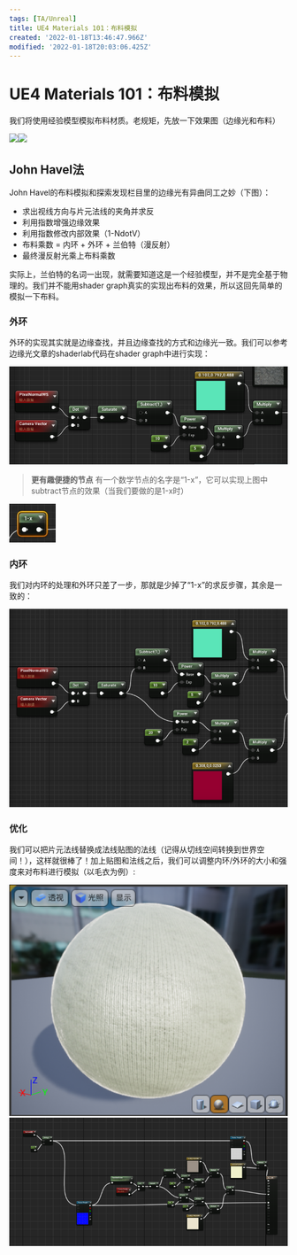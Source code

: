 ```yaml
---
tags: [TA/Unreal]
title: UE4 Materials 101：布料模拟
created: '2022-01-18T13:46:47.966Z'
modified: '2022-01-18T20:03:06.425Z'
---
```


# UE4 Materials 101：布料模拟
我们将使用经验模型模拟布料材质。老规矩，先放一下效果图（边缘光和布料）

<img src="https://raw.githubusercontent.com/Guiny-Time/PictureBed/main/%E8%8F%B2%E6%B6%85%E5%B0%94UE4.gif"/><img src="https://raw.githubusercontent.com/Guiny-Time/PictureBed/main/%E6%AF%9B%E8%A1%A3.gif"/>

## John Havel法
John Havel的布料模拟和探索发现栏目里的边缘光有异曲同工之妙（下图）：
- 求出视线方向与片元法线的夹角并求反
- 利用指数增强边缘效果
- 利用指数修改内部效果（1-NdotV）
- 布料乘数 = 内环 + 外环 + 兰伯特（漫反射）
- 最终漫反射光乘上布料乘数

实际上，兰伯特的名词一出现，就需要知道这是一个经验模型，并不是完全基于物理的。我们并不能用shader graph真实的实现出布料的效果，所以这回先简单的模拟一下布料。


### 外环
外环的实现其实就是边缘查找，并且边缘查找的方式和边缘光一致。我们可以参考边缘光文章的shaderlab代码在shader graph中进行实现：

<img src="https://raw.githubusercontent.com/Guiny-Time/PictureBed/main/20220119023039.png"/>

> **更有趣便捷的节点**
有一个数学节点的名字是“1-x”，它可以实现上图中subtract节点的效果（当我们要做的是1-x时）
<img src="https://raw.githubusercontent.com/Guiny-Time/PictureBed/main/20220119022709.png"/>

### 内环
我们对内环的处理和外环只差了一步，那就是少掉了“1-x”的求反步骤，其余是一致的：

<img src="https://raw.githubusercontent.com/Guiny-Time/PictureBed/main/20220119023744.png"/>

### 优化
我们可以把片元法线替换成法线贴图的法线（记得从切线空间转换到世界空间！），这样就很棒了！加上贴图和法线之后，我们可以调整内环/外环的大小和强度来对布料进行模拟（以毛衣为例）:

<img src="https://raw.githubusercontent.com/Guiny-Time/PictureBed/main/20220119035349.png"/>
<img src="https://raw.githubusercontent.com/Guiny-Time/PictureBed/main/20220119035702.png"/>
